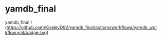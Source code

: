 # yamdb_final
yamdb_final
!(https://github.com/KiselevD92/yamdb_final/actions/workflows/yamdb_workflow.yml/badge.svg)
